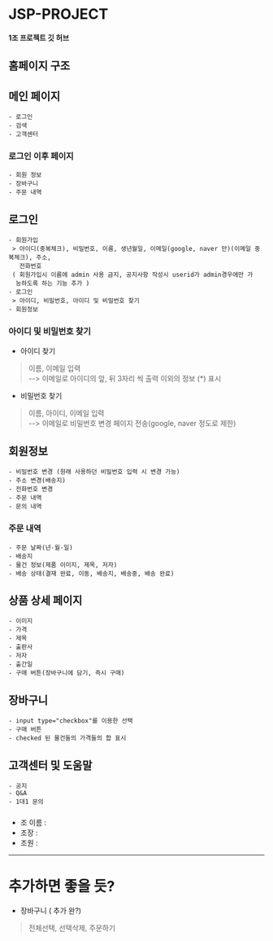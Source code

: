 # JSP-PROJECT
 **1조 프로젝트 깃 허브**
 ## 홈페이지 구조

 ## 메인 페이지
    - 로그인
    - 검색
    - 고객센터
   ### 로그인 이후 페이지
    - 회원 정보
    - 장바구니
    - 주문 내역
 ## 로그인
    - 회원가입
     > 아이디(중복체크), 비밀번호, 이름, 생년월일, 이메일(google, naver 만)(이메일 중복체크), 주소, 
       전화번호
     ( 회원가입시 이름에 admin 사용 금지, 공지사항 작성시 userid가 admin경우에만 가 
      능하도록 하는 기능 추가 )
    - 로그인
     > 아이디, 비밀번호, 아이디 및 비밀번호 찾기
    - 회원정보
 ### 아이디 및 비밀번호 찾기
   - 아이디 찾기
   > 이름, 이메일 입력<br>
   > --> 이메일로 아이디의 앞, 뒤 3자리 씩 출력 이외의 정보 (*) 표시
   - 비밀번호 찾기
   > 이름, 아이디, 이메일 입력<br>
   > --> 이메일로 비밀번호 변경 페이지 전송(google, naver 정도로 제한)
 ## 회원정보
    - 비밀번호 변경 (원래 사용하던 비밀번호 입력 시 변경 가능)
    - 주소 변경(배송지)
    - 전화번호 변경
    - 주문 내역
    - 문의 내역
   ### 주문 내역
    - 주문 날짜(년-월-일)
    - 배송지
    - 물건 정보(제품 이미지, 제목, 저자)
    - 배송 상태(결재 완료, 이동, 배송지, 배송중, 배송 완료)
 ## 상품 상세 페이지
    - 이미지
    - 가격
    - 제목
    - 출판사
    - 저자
    - 출간일
    - 구매 버튼(장바구니에 담기, 즉시 구매)
 ## 장바구니
    - input type="checkbox"를 이용한 선택
    - 구매 버튼
    - checked 된 물건들의 가격들의 합 표시
 ## 고객센터 및 도움말
    - 공지
    - Q&A
    - 1대1 문의

 ###
- 조 이름 : 
- 조장 : 
- 조원 :
--------------------------------
# 추가하면 좋을 듯?
- 장바구니 ( 추가 완?)
> 전체선택, 선택삭제, 주문하기
